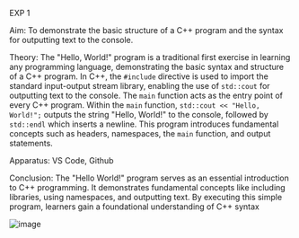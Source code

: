 EXP 1

Aim:
To demonstrate the basic structure of a C++ program and the syntax for outputting text to the console.

Theory:
The "Hello, World!" program is a traditional first exercise in learning any programming language, demonstrating the basic syntax and structure of a C++ program. In C++, the `#include` directive is used to import the standard input-output stream library, enabling the use of `std::cout` for outputting text to the console. The `main` function acts as the entry point of every C++ program. Within the `main` function, `std::cout << "Hello, World!";` outputs the string "Hello, World!" to the console, followed by `std::endl` which inserts a newline. This program introduces fundamental concepts such as headers, namespaces, the `main` function, and output statements.

Apparatus:
VS Code, Github

Conclusion:
The "Hello World!" program serves as an essential introduction to C++ programming. It demonstrates fundamental concepts like including libraries, using namespaces, and outputting text. By executing this simple program, learners gain a foundational understanding of C++ syntax

![image](https://github.com/user-attachments/assets/c6233d93-275b-42d2-8494-b276d1805d73)
